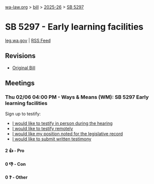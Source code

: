 [wa-law.org](/) > [bill](/bill/) > [2025-26](/bill/2025-26/) > [SB 5297](/bill/2025-26/sb/5297/)

# SB 5297 - Early learning facilities
[leg.wa.gov](https://app.leg.wa.gov/billsummary?BillNumber=5297&Year=2025&Initiative=false) | [RSS Feed](./rss.xml)

## Revisions
* [Original Bill](1/)

## Meetings
### Thu 02/06 04:00 PM - Ways & Means (WM): SB 5297 Early learning facilities
Sign up to testify:
* [I would like to testify in person during the hearing](https://app.leg.wa.gov/csi/Testifier/Add?chamber=House&mId=32640&aId=162918&caId=25342&tId=1)
* [I would like to testify remotely](https://app.leg.wa.gov/csi/Testifier/Add?chamber=House&mId=32640&aId=162918&caId=25342&tId=2)
* [I would like my position noted for the legislative record](https://app.leg.wa.gov/csi/Testifier/Add?chamber=House&mId=32640&aId=162918&caId=25342&tId=3)
* [I would like to submit written testimony](https://app.leg.wa.gov/csi/Testifier/Add?chamber=House&mId=32640&aId=162918&caId=25342&tId=4)

#### 2 👍 - Pro

#### 0 👎 - Con

#### 0 ❓ - Other
